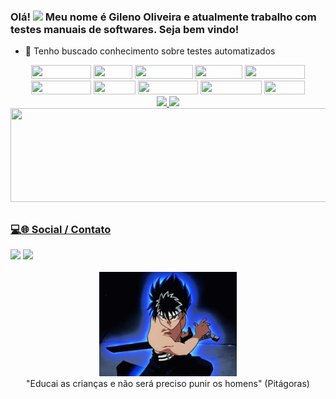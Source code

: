 ### Olá! <img src="https://media.giphy.com/media/hvRJCLFzcasrR4ia7z/giphy.gif" width="25px"></a> Meu nome é Gileno Oliveira e atualmente trabalho com testes manuais de softwares. Seja bem vindo!

- 🌱 Tenho buscado conhecimento sobre testes automatizados

<div align="center">
	<img width="96" height="22" src="https://img.shields.io/badge/-IntelliJ_IDEA-black?style=flat-square&logo=jetbrains">
	<img width="62" height="22" src="https://img.shields.io/badge/-Git-black?style=flat-square&logo=git">
	<img width="93" height="22" src="https://img.shields.io/badge/-GitHub-black?style=flat-square&logo=github">
	<img width="76" height="22" src="https://img.shields.io/badge/-GitLab-black?style=flat-square&logo=gitlab">
	<img width="96" height="22" src="https://img.shields.io/badge/-Selenium-black?style=flat-square&logo=selenium">
	<img width="96" height="22" src="https://img.shields.io/badge/-Cucumber-black?style=flat-square&logo=cucumber">
	<img width="67" height="22" src="https://img.shields.io/badge/-Maven-black?style=flat-badge&logo=apachemaven&logoColor=red">
	<img width="96" height="22" src="https://img.shields.io/badge/-JavaScript-black?style=flat-square&logo=javascript">
	<img width="98" height="22" src="https://img.shields.io/badge/-MarkDown-black?style=flat-square&logo=markdown">
	<img width="65" height="22" src="https://img.shields.io/badge/-Html-black?style=flat-square&logo=html5">
</div>

<div align="center">
	<a href="https://github.com/gilenoOP">
	<img height="180em" src="https://github-readme-stats.vercel.app/api?username=gilenoOP&show_icons=true&theme=algolia&include_all_commits=true&count_private=true"/>
	<img height="180em" src="https://github-readme-stats.vercel.app/api/top-langs/?username=gilenoOP&layout=compact&langs_count=16&theme=algolia"/>	
	<img width="1000" height="150" src="https://github.com/gilenoOP/gilenoOP/blob/output/github-contribution-grid-snake.svg">
</div>

  ##
 
<h3>💻🌐 Social / Contato <br></h3> 
<div> 
  <a href="https://www.linkedin.com/in/gileno-oliveira-pinto-01286a33" target="_blank"><img src="https://img.shields.io/badge/-LinkedIn-%230077B5?style=for-the-badge&logo=linkedin&logoColor=white" target="_blank"></a>
  <a href = "mailto:gileno.op@gmail.com"><img src="https://img.shields.io/badge/-Gmail-D14836?style=for-the-badge&logo=gmail&logoColor=white" target="_blank"></a>
</div>
		
<br>
<div align="center">
	<img src="https://github.com/gilenoOP/gilenoOP/blob/main/hiei-yu-yu-hakusho.gif" width="220">
	<br>
	"Educai as crianças e não será preciso punir os homens" (Pitágoras)
</div>

